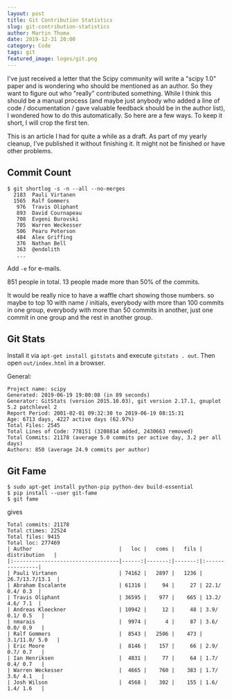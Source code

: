 ```yaml
---
layout: post
title: Git Contribution Statistics
slug: git-contribution-statistics
author: Martin Thoma
date: 2019-12-31 20:00
category: Code
tags: git
featured_image: logos/git.png
---
```

I've just received a letter that the Scipy community will write a "scipy 1.0"
paper and is wondering who should be mentioned as an author. So they want to
figure out who "really" contributed something. While I think this should be a
manual process (and maybe just anybody who added a line of code / documentation
/ gave valuable feedback should be in the author list), I wondered how to do
this automatically. So here are a few ways. To keep it short, I will crop the
first ten.

<div class="info">This is an article I had for quite a while as a draft. As part of my yearly cleanup, I've published it without finishing it. It might not be finished or have other problems.</div>


## Commit Count

```shell
$ git shortlog -s -n --all --no-merges
  2183  Pauli Virtanen
  1565  Ralf Gommers
   976  Travis Oliphant
   893  David Cournapeau
   708  Evgeni Burovski
   705  Warren Weckesser
   506  Pearu Peterson
   484  Alex Griffing
   376  Nathan Bell
   363  @endolith
   ...
```

Add `-e` for e-mails.

851 people in total. 13 people made more than 50% of the commits.

It would be really nice to have a waffle chart showing those numbers. so maybe
to top 10 with name / initials, everybody with more than 100 commits in one
group, everybody with more than 50 commits in another, just one commit in one
group and the rest in another group.


## Git Stats

Install it via `apt-get install gitstats` and execute `gitstats . out`. Then
open `out/index.html` in a browser.

General:

```text
Project name: scipy
Generated: 2019-06-19 19:00:08 (in 89 seconds)
Generator: GitStats (version 2015.10.03), git version 2.17.1, gnuplot 5.2 patchlevel 2
Report Period: 2001-02-01 09:32:30 to 2019-06-19 08:15:31
Age: 6713 days, 4227 active days (62.97%)
Total Files: 2545
Total Lines of Code: 778151 (3208814 added, 2430663 removed)
Total Commits: 21178 (average 5.0 commits per active day, 3.2 per all days)
Authors: 850 (average 24.9 commits per author)
```

## Git Fame

```shell
$ sudo apt-get install python-pip python-dev build-essential
$ pip install --user git-fame
$ git fame
```

gives

```text
Total commits: 21178
Total ctimes: 22524
Total files: 9415
Total loc: 277469
| Author                            |   loc |   coms |   fils |  distribution   |
|:----------------------------------|------:|-------:|-------:|:----------------|
| Pauli Virtanen                    | 74162 |   2897 |   1236 | 26.7/13.7/13.1  |
| Abraham Escalante                 | 61316 |     94 |     27 | 22.1/ 0.4/ 0.3  |
| Travis Oliphant                   | 36595 |    977 |    665 | 13.2/ 4.6/ 7.1  |
| Andreas Kloeckner                 | 10942 |     12 |     48 | 3.9/ 0.1/ 0.5   |
| nmarais                           |  9974 |      4 |     87 | 3.6/ 0.0/ 0.9   |
| Ralf Gommers                      |  8543 |   2506 |    473 | 3.1/11.8/ 5.0   |
| Eric Moore                        |  8146 |    157 |     66 | 2.9/ 0.7/ 0.7   |
| Ian Henriksen                     |  4831 |     77 |     64 | 1.7/ 0.4/ 0.7   |
| Warren Weckesser                  |  4665 |    760 |    383 | 1.7/ 3.6/ 4.1   |
| Josh Wilson                       |  4568 |    302 |    155 | 1.6/ 1.4/ 1.6   |
```
